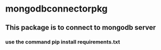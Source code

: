 # mongodbconnectorpkg
## This package is to connect to mongodb server
### use the command pip install requirements.txt

